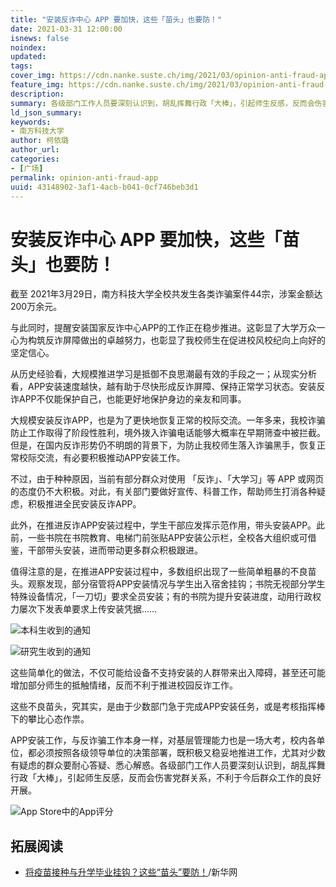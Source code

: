 ```yaml
---
title: "安装反诈中心 APP 要加快，这些「苗头」也要防！"
date: 2021-03-31 12:00:00
isnews: false
noindex:
updated:
tags:
cover_img: https://cdn.nanke.suste.ch/img/2021/03/opinion-anti-fraud-app/banner.png
feature_img: https://cdn.nanke.suste.ch/img/2021/03/opinion-anti-fraud-app/banner.png
description:
summary: 各级部门工作人员要深刻认识到，胡乱挥舞行政「大棒」，引起师生反感，反而会伤害党群关系，不利于今后群众工作的良好开展。
ld_json_summary:
keywords:
- 南方科技大学
author: 柯依璐
author_url:
categories:
- [广场]
permalink: opinion-anti-fraud-app
uuid: 43148902-3af1-4acb-b041-0cf746beb3d1
---
```

# 安装反诈中心 APP 要加快，这些「苗头」也要防！

截至 2021年3月29日，南方科技大学全校共发生各类诈骗案件44宗，涉案金额达200万余元。

与此同时，提醒安装国家反诈中心APP的工作正在稳步推进。这彰显了大学万众一心为构筑反诈屏障做出的卓越努力，也彰显了我校师生在促进校风校纪向上向好的坚定信心。

从历史经验看，大规模推进学习是抵御不良思潮最有效的手段之一；从现实分析看，APP安装速度越快，越有助于尽快形成反诈屏障、保持正常学习状态。安装反诈APP不仅能保护自己，也能更好地保护身边的亲友和同事。

大规模安装反诈APP，也是为了更快地恢复正常的校际交流。一年多来，我校诈骗防止工作取得了阶段性胜利，境外拨入诈骗电话能够大概率在早期筛查中被拦截。但是，在国内反诈形势仍不明朗的背景下，为防止我校师生落入诈骗黑手，恢复正常校际交流，有必要积极推动APP安装工作。

不过，由于种种原因，当前有部分群众对使用 「反诈」、「大学习」等 APP 或网页的态度仍不大积极。对此，有关部门要做好宣传、科普工作，帮助师生打消各种疑虑，积极推进全民安装反诈APP。

此外，在推进反诈APP安装过程中，学生干部应发挥示范作用，带头安装APP。此前，一些书院在书院教育、电梯门前张贴APP安装公示栏，全校各大组织或可借鉴，干部带头安装，进而带动更多群众积极跟进。

值得注意的是，在推进APP安装过程中，多数组织出现了一些简单粗暴的不良苗头。观察发现，部分宿管将APP安装情况与学生出入宿舍挂钩；书院无视部分学生特殊设备情况，「一刀切」要求全员安装；有的书院为提升安装进度，动用行政权力屡次下发表单要求上传安装凭据……

![本科生收到的通知](https://cdn.nanke.suste.ch/img/2021/03/opinion-anti-fraud-app/announcement-ug.png)

![研究生收到的通知](https://cdn.nanke.suste.ch/img/2021/03/opinion-anti-fraud-app/announcement-pg.png)

这些简单化的做法，不仅可能给设备不支持安装的人群带来出入障碍，甚至还可能增加部分师生的抵触情绪，反而不利于推进校园反诈工作。

这些不良苗头，究其实，是由于少数部门急于完成APP安装任务，或是考核指挥棒下的攀比心态作祟。

APP安装工作，与反诈骗工作本身一样，对基层管理能力也是一场大考，校内各单位，都必须按照各级领导单位的决策部署，既积极又稳妥地推进工作，尤其对少数有疑虑的群众要耐心答疑、悉心解惑。各级部门工作人员要深刻认识到，胡乱挥舞行政「大棒」，引起师生反感，反而会伤害党群关系，不利于今后群众工作的良好开展。

![App Store中的App评分](https://cdn.nanke.suste.ch/img/2021/03/opinion-anti-fraud-app/rate.png)

## 拓展阅读

- [将疫苗接种与升学毕业挂钩？这些“苗头”要防！](http://www.xinhuanet.com/politics/2021-03/31/c_1127275605.htm)/新华网

